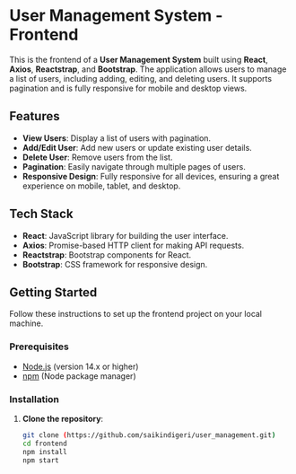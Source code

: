# User Management System - Frontend

This is the frontend of a **User Management System** built using **React**, **Axios**, **Reactstrap**, and **Bootstrap**. The application allows users to manage a list of users, including adding, editing, and deleting users. It supports pagination and is fully responsive for mobile and desktop views.

## Features

- **View Users**: Display a list of users with pagination.
- **Add/Edit User**: Add new users or update existing user details.
- **Delete User**: Remove users from the list.
- **Pagination**: Easily navigate through multiple pages of users.
- **Responsive Design**: Fully responsive for all devices, ensuring a great experience on mobile, tablet, and desktop.

## Tech Stack

- **React**: JavaScript library for building the user interface.
- **Axios**: Promise-based HTTP client for making API requests.
- **Reactstrap**: Bootstrap components for React.
- **Bootstrap**: CSS framework for responsive design.

## Getting Started

Follow these instructions to set up the frontend project on your local machine.

### Prerequisites

- [Node.js](https://nodejs.org/en/) (version 14.x or higher)
- [npm](https://www.npmjs.com/) (Node package manager)

### Installation

1. **Clone the repository**:

   ```bash
   git clone (https://github.com/saikindigeri/user_management.git)
   cd frontend
   npm install
   npm start
